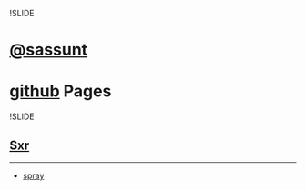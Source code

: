 !SLIDE

# [@sassunt](http://twitter.com/#!/sassunt/ "twitter sassunt")
# [github](http://github.com/sassunt "github sassunt") Pages

!SLIDE

## [Sxr](https://github.com/harrah/browse "harrah/browse")

---

* [spray](http://sassunt.github.com/sxr/spray_0.8.0/spray-navi/index.html "sxr-spray")

